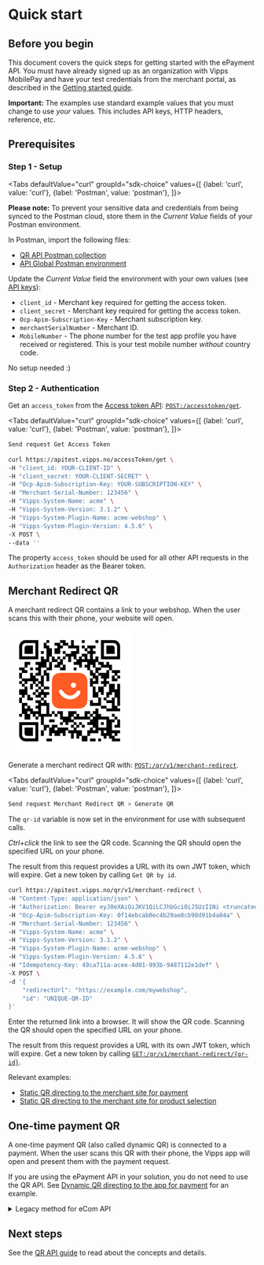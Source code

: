 <!-- START_METADATA
---
title: Quick start for the QR API
sidebar_label: Quick start
sidebar_position: 20
description: Quick steps for getting started with the QR API.
toc_min_heading_level: 2
toc_max_heading_level: 5
pagination_next: null
pagination_prev: null
---

import ApiSchema from '@theme/ApiSchema';
import Tabs from '@theme/Tabs';
import TabItem from '@theme/TabItem';
END_METADATA -->

# Quick start

## Before you begin

This document covers the quick steps for getting started with the ePayment API.
You must have already signed up as an organization with Vipps MobilePay and have
your test credentials from the merchant portal, as described in the
[Getting started guide](https://developer.vippsmobilepay.com/docs/getting-started).

**Important:** The examples use standard example values that you must change to
use *your* values. This includes API keys, HTTP headers, reference, etc.

## Prerequisites

### Step 1 - Setup

<Tabs
defaultValue="curl"
groupId="sdk-choice"
values={[
{label: 'curl', value: 'curl'},
{label: 'Postman', value: 'postman'},
]}>
<TabItem value="postman">

**Please note:** To prevent your sensitive data and credentials from being synced to the Postman cloud,
store them in the *Current Value* fields of your Postman environment.

In Postman, import the following files:

* [QR API Postman collection](/tools/vipps-qr-api-postman-collection.json)
* [API Global Postman environment](https://raw.githubusercontent.com/vippsas/vipps-developers/master/tools/vipps-api-global-postman-environment.json)

Update the *Current Value* field the environment with your own values (see
[API keys](https://developer.vippsmobilepay.com/docs/common-topics/api-keys/)):

* `client_id` - Merchant key required for getting the access token.
* `client_secret` - Merchant key required for getting the access token.
* `Ocp-Apim-Subscription-Key` - Merchant subscription key.
* `merchantSerialNumber` - Merchant ID.
* `MobileNumber` - The phone number for the test app profile you have received or registered. This is your test mobile number *without* country code.

</TabItem>
<TabItem value="curl">

No setup needed :)

</TabItem>
</Tabs>

### Step 2 - Authentication

Get an `access_token` from the
[Access token API](https://developer.vippsmobilepay.com/docs/APIs/access-token-api):
[`POST:/accesstoken/get`](https://developer.vippsmobilepay.com/api/access-token#tag/Authorization-Service/operation/fetchAuthorizationTokenUsingPost).

<Tabs
defaultValue="curl"
groupId="sdk-choice"
values={[
{label: 'curl', value: 'curl'},
{label: 'Postman', value: 'postman'},
]}>
<TabItem value="postman">

```bash
Send request Get Access Token
```

</TabItem>
<TabItem value="curl">

```bash
curl https://apitest.vipps.no/accessToken/get \
-H "client_id: YOUR-CLIENT-ID" \
-H "client_secret: YOUR-CLIENT-SECRET" \
-H "Ocp-Apim-Subscription-Key: YOUR-SUBSCRIPTION-KEY" \
-H "Merchant-Serial-Number: 123456" \
-H "Vipps-System-Name: acme" \
-H "Vipps-System-Version: 3.1.2" \
-H "Vipps-System-Plugin-Name: acme-webshop" \
-H "Vipps-System-Plugin-Version: 4.5.6" \
-X POST \
--data ''
```

</TabItem>
</Tabs>

The property `access_token` should be used for all other API requests in the `Authorization` header as the Bearer token.

## Merchant Redirect QR

A merchant redirect QR contains a link to your webshop. When the user scans this with their phone, your website will open.

![QR code](images/demo-qr.png)

Generate a merchant redirect QR with:
[`POST:/qr/v1/merchant-redirect`](https://developer.vippsmobilepay.com/api/qr#tag/Merchant-redirect-QR/operation/CreateMerchantRedirectQr).

<Tabs
defaultValue="curl"
groupId="sdk-choice"
values={[
{label: 'curl', value: 'curl'},
{label: 'Postman', value: 'postman'},
]}>
<TabItem value="postman">

```bash
Send request Merchant Redirect QR > Generate QR
```

The `qr-id` variable is now set in the environment for use with subsequent calls.

*Ctrl+click* the link to see the QR code. Scanning the QR should open the specified URL on your phone.

The result from this request provides a URL with its own JWT token, which will expire.
Get a new token by calling `Get QR by id`.

</TabItem>
<TabItem value="curl">

```bash
curl https://apitest.vipps.no/qr/v1/merchant-redirect \
-H "Content-Type: application/json" \
-H "Authorization: Bearer eyJ0eXAiOiJKV1QiLCJhbGciOiJSUzI1Ni <truncated>" \
-H "Ocp-Apim-Subscription-Key: 0f14ebcab0ec4b29ae0cb90d91b4a84a" \
-H "Merchant-Serial-Number: 123456" \
-H "Vipps-System-Name: acme" \
-H "Vipps-System-Version: 3.1.2" \
-H "Vipps-System-Plugin-Name: acme-webshop" \
-H "Vipps-System-Plugin-Version: 4.5.6" \
-H "Idempotency-Key: 49ca711a-acee-4d01-993b-9487112e1def" \
-X POST \
-d '{
    "redirectUrl": "https://example.com/mywebshop",
    "id": "UNIQUE-QR-ID"
}'
```

Enter the returned link into a browser. It will show the QR code. Scanning the QR should open the specified URL on your phone.

The result from this request provides a URL with its own JWT token, which will expire.
Get a new token by calling
[`GET:/qr/v1/merchant-redirect/{qr-id}`](https://developer.vippsmobilepay.com/api/qr#tag/Merchant-redirect-QR/operation/GetMerchantRedirectQrById).

</TabItem>
</Tabs>

Relevant examples:

* [Static QR directing to the merchant site for payment](https://developer.vippsmobilepay.com/docs/solutions/vending-machines/qr-to-merchant-site-payment-only/)
* [Static QR directing to the merchant site for product selection](https://developer.vippsmobilepay.com/docs/solutions/vending-machines/qr-to-merchant-site-product-selection/)

## One-time payment QR

A one-time payment QR (also called dynamic QR) is connected to a payment. When the user scans this QR with their phone,
the Vipps app will open and present them with the payment request.

If you are using the ePayment API in your solution, you do not need to use the QR API.
See
[Dynamic QR directing to the app for payment](https://developer.vippsmobilepay.com/docs/solutions/vending-machines/one-time-payment/) for an example.

<details>
<summary>Legacy method for eCom API</summary>
<div>

Create a payment and get the unique payment reference.

<Tabs
defaultValue="curl"
groupId="sdk-choice"
values={[
{label: 'curl', value: 'curl'},
{label: 'Postman', value: 'postman'},
]}>
<TabItem value="postman">

```bash
Send request Initiate Payment
```

The `orderId` and `vippsLandingPageUrl` variables are now in the environment of this Postman example.

</TabItem>
<TabItem value="curl">

```bash
curl --location 'https://apitest.vipps.no/ecomm/v2/payments/' \
-H 'Content-Type: application/json' \
-H "Authorization: Bearer eyJ0eXAiOiJKV1QiLCJhbGciOiJSUzI1Ni <truncated>" \
-H "Ocp-Apim-Subscription-Key: 0f14ebcab0ec4b29ae0cb90d91b4a84a" \
-H "Merchant-Serial-Number: 123456" \
-H "Vipps-System-Name: acme" \
-H "Vipps-System-Version: 3.1.2" \
-H "Vipps-System-Plugin-Name: acme-webshop" \
-H "Vipps-System-Plugin-Version: 4.5.6" \
-X POST \
-d '{
  "customerInfo": {
    "mobileNumber": "91234567"
  },
  "merchantInfo": {
    "merchantSerialNumber": "123456",
    "callbackPrefix":"https://example.com/vipps/callbacks-for-payment-update-from-vipps",
    "fallBack": "https://example.com/vipps/fallback-result-page-for-both-success-and-failure/acme-shop-123-order123abc",
  },
  "transaction": {
    "amount": 49900,
    "orderId": "UNIQUE-PAYMENT-REFERENCE",
    "transactionText": "One pair of socks.",
}
}'
```

Note that `orderId` must be unique for each payment you create.

</TabItem>
</Tabs>

Take note of the URL that is returned in the response body and provide it in the
[POST:/qr/v1](https://developer.vippsmobilepay.com/api/qr/#tag/One-time-payment-QR/operation/generateOtpQr)
request to generate the one-time payment QR.

<Tabs
defaultValue="curl"
groupId="sdk-choice"
values={[
{label: 'curl', value: 'curl'},
{label: 'Postman', value: 'postman'},
]}>
<TabItem value="postman">

```bash
Send request Generate OTP QR
```

This supplies `vippsLandingPageUrl` to
[`POST:/qr/v1`](https://developer.vippsmobilepay.com/api/qr#tag/One-time-payment-QR/operation/generateOtpQr)
to provide a URL that can be used to show a QR code.

*Ctrl+click* the link to see the QR code. Scanning the QR should open the test app on your phone and allow you to complete the one-time purchase.

</TabItem>
<TabItem value="curl">

```bash
curl --location 'https://apitest.vipps.no/qr/v1' \
-H 'Content-Type: application/json' \
-H "Authorization: Bearer eyJ0eXAiOiJKV1QiLCJhbGciOiJSUzI1Ni <truncated>" \
-H "Ocp-Apim-Subscription-Key: 0f14ebcab0ec4b29ae0cb90d91b4a84a" \
-H "Merchant-Serial-Number: 123456" \
-H "Vipps-System-Name: acme" \
-H "Vipps-System-Version: 3.1.2" \
-H "Vipps-System-Plugin-Name: acme-webshop" \
-H "Vipps-System-Plugin-Version: 4.5.6" \
-X POST \
-d '{
    "url": "https://apitest.vipps.no/dwo-api-application/v1/deeplink/vippsgateway?v=2&token=eyJraWQiOiJqd3RrZXkiLCJhbGciOiJSUzI1NiJ<truncated>"
}'
```

</TabItem>
</Tabs>

</div>
</details>

## Next steps

See the [QR API guide](vipps-qr-api.md) to read about the concepts and details.
